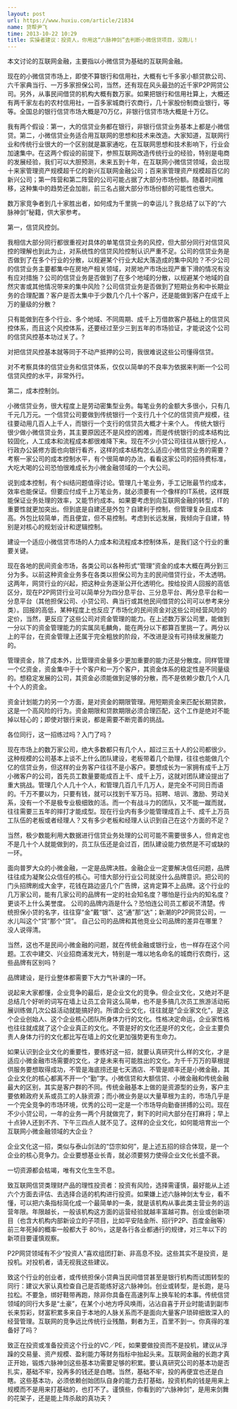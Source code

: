 ```yaml
---
layout: post
url: https://www.huxiu.com/article/21834
name: 贷帮尹飞
time: 2013-10-22 10:29
title: 实操者建议：投资人，你用这“六脉神剑”去判断小微信贷项目，没跑儿！
---
```

本文讨论的互联网金融，主要指以小微信贷为基础的互联网金融。

现在的小微信贷市场上，即使不算银行和信用社，大概有七千多家小额贷款公司、六千家典当行、一万多家担保公司，当然，还有现在风头最劲的近千家P2P网贷公司。另外，从事民间借贷的机构大概有数万家。如果把银行和信用社算上，大概还有两千家左右的农村信用社，一百多家城商行农商行，几十家股份制商业银行，等等。全国总的银行信贷市场大概是70万亿，非银行信贷市场大概是十万亿。

我有两个假设：第一，大的信贷业务都在银行，非银行信贷业务基本上都是小微信贷。第二，小微信贷业务适合用互联网的思想和技术来改造。大家知道，互联网行业和传统行业很大的一个区别就是赢家通吃，在互联网思想和技术影响下，行业会加速集中。在这两个假设的前提下，参照互联网改造传统行业的经验，特别是电商的发展经验，我们可以大胆预测，未来五到十年，在互联网小微信贷领域，会出现十来家管理资产规模超千亿的新兴互联网金融公司；百来家管理资产规模超百亿的新兴公司；第一阵营和第二阵营的公司可能占据了大部分市场份额。随着时间推移，这种集中的趋势还会加剧，前三名占据大部分市场份额的可能性也很大。

数万家竞争者到几十家胜出者，如何成为千里挑一的幸运儿？我总结了以下的“六脉神剑”秘籍，供大家参考。

第一，信贷风控剑。

我相信大部分同行都很重视对具体的单笔信贷业务的风控，但大部分同行对信贷风控的理解也到此为止，对系统性的信贷风险控制认识严重不足。公司的信贷业务是否做到了在多个行业的分散，以规避某个行业大起大落造成的集中风险？不少公司的信贷业务主要都集中在房地产相关领域，对房地产市场出现严重下滑的情况有没有应对措施？公司的信贷业务是否做到了在多个地域的分散，以规避某个地域的自然灾害或其他情况带来的集中风险？公司信贷业务是否做到了短期业务和中长期业务的合理配置？客户是否太集中于少数几个几十个客户，还是能做到客户在成千上万的量级的分散？

只有能做到在多个行业、多个地域、不同周期、成千上万借款客户基础上的信贷风控体系，而且这个风控体系，还要经过至少三到五年的市场验证，才能说这个公司的信贷风控基本功过关了。?

对把信贷风控基本就等同于不动产抵押的公司，我很难说这些公司懂得信贷。

对不考察具体的信贷业务和信贷体系，仅仅以简单的不良率为依据来判断一个公司信贷风控的水平，非常外行。

第二，成本控制剑。

小微信贷业务，很大程度上是劳动密集型业务。每笔业务的金额大多很小，只有几千元几万元。一个信贷公司要做到传统银行一个支行几十个亿的信贷资产规模，往往要动用几百人上千人，而银行一个支行的信贷员大概才十来个人。 传统大银行很少做小微信贷业务，其主要原因还不是风控的困难，而是传统银行的成本结构比较固化，人工成本和流程成本都很难降下来。现在不少小贷公司往往从银行挖人，行政办公装修方面也向银行看齐，这样的成本结构怎么适应小微信贷业务的需要？考察一家公司的成本控制水平，有个很简单的办法，看看这家公司的招待费标准，大吃大喝的公司恐怕很难成长为小微金融领域的一个大公司。

说到成本控制，有个纠结问题值得讨论。管理几十笔业务，手工记账最节约成本，效率也能保证。但要应付成千上万笔业务，就必须要有一个像样的IT系统，这样既能保证业务处理的效率，又能节约成本。如果要考虑到向互联网金融的转型，IT的重要性就更加突出。但到底是自建还是外包？自建利于控制，但管理复杂且成本高。外包比较简单，而且便宜，但不易控制。考虑到长远发展，我倾向于自建，特别是对核心的规划设计和逻辑控制。

建设一个适应小微信贷市场的人力成本和流程成本控制体系，是我们这个行业的重要关键。

现在各地的民间资金市场，各类公司以各种形式“管理”资金的成本大概在两分到三分为多。以前这种资金业务多在各类以担保公司为主的民间借贷行业，不太透明。这两年，网贷行业的兴起，把这种业务逐渐公开化透明化。按给投资人回报的高低区分，现在P2P网贷行业可以简单分为四分息平台、三分息平台、两分息平台和一分息平台（其他担保公司、小贷公司、典当行或其他民间借贷的公司可以参考来分类）。回报的高低，某种程度上也反应了市场化的民间资金对这些公司经营风险的定价，当然，更反应了这些公司对资金管理的能力。在上述数万家公司里，能做到一分以下的资金管理能力的实属凤毛麟角，能在两分以下都算百里挑一了。两分以上的平台，在资金管理上还属于完全粗放的阶段，不改进是没有可持续发展能力的。

管理资金，除了成本外，比管理资金量多少更加重要的能力还是分散度。同样管理一个亿资金，资金集中于十个客户和一万个客户，其资金体系的稳定性是不同量级的。想稳定发展的公司，其资金必须能做到足够的分散，而不是依赖少数几个人几十个人的资金。

资金计划能力的另一个方面，是对资金的期限管理。用短期资金来匹配长期贷款，这是一个高风险的行为。资金期限和贷款期限必须合理匹配，这个工作是绝对不能掉以轻心的；即使对银行来说，都是需要不断完善的挑战。

各位同行，这一招练过吗？入门了吗？

现在市场上的数万家公司，绝大多数都只有几个人，超过三五十人的公司都很少。这种规模的公司基本上谈不上什么团队建设，老板带着几个助理，往往也能做几个亿的信贷业务，但这样的业务客户往往不是小客户。要想成长为一家拥有成千上万小微客户的公司，首先员工数量要能成百上千、成千上万，这就对团队建设提出了重大挑战。管理几个人几十个人，和管理几百几千几万人，是完全不可同日而语的。千万不要以为，只要有钱，就可以找到千军万马。招聘、培训、激励、劳动关系，没有一个不是极专业极细致的活。而一个有战斗力的团队，又不能一蹴而就，往往需要三五年的摔打才能成型。现在行业内有多少能管理成百上千、成千上万员工队伍的老板或者经理人？又有多少老板和经理人认识到自己在这个方面的不足？

当然，极少数能利用大数据进行信贷业务处理的公司可能不需要很多人，但肯定也不是几十个人就能做到的，员工队伍还是会过百，团队建设能力依然是不可或缺的一环。

面向普罗大众的小微金融，一定是品牌决胜。金融企业一定要解决信任问题，品牌往往成为凝聚公众信任的核心。可惜大部分行业公司就没什么品牌意识。把公司的门头招牌刷成大金字，花钱在路边竖几个广告牌，这肯定算不上品牌。这个行业的几万家公司，能有几家公司的品牌有一定的社会知名度？哪怕是行业内的知名度？更谈不上什么美誉度。 公司的品牌内涵是什么？恐怕连公司员工都说不清楚。传统担保小贷的名字，往往穿“金”戴“银”、这“通”那“达”；新潮的P2P网贷公司，一水儿叫这个“贷”那个“贷”。 自己公司的品牌和其他竞业公司品牌的差异在哪里？没人说得清。

当然，这也不是民间小微金融的问题，就在传统金融或银行业，也一样存在这个问题。工农中建交、兴业招商浦发光大，特别是一堆以地名命名的城商行农商行，这些品牌有区别吗？

品牌建设，是行业整体都需要下大力气补课的一环。

说起来大家都懂，企业竞争的最后，是企业文化的竞争。但企业文化，又绝对不是总结几个好听的词写在墙上让员工会背这么简单，也不是多搞几次员工旅游活动拓展训练做几次公益活动就能搞好的。所谓企业文化，往往就是“企业家文化”，是这个企业创始人、这个企业核心团队所身体力行的文化。性格决定命运，企业家性格也往往就成就了这个企业真正的文化。不管是好的文化还是坏的文化，企业主要负责人身体力行的文化都比写在墙上的文化更加强势更有生命力。

如果认识到企业文化的重要性，要练好这一招，就要认真研究什么样的文化，才是适应小微金融市场需要的文化，才是未来有可能胜出的文化。为千千万万的草根提供服务要想取得成功，不管是海底捞还是七天酒店、不管是顺丰还是小微金融，其企业文化的核心都离不开一个“勤”字。小微信贷和大额信贷、小微金融和传统金融最大的区别，其实是客户群的不同。传统金融基本上做的是资源型的业务，客户主要依赖政府关系或员工的人脉资源；而小微业务是以大量草根为主的，市场几乎是一个完全竞争的市场环境，优秀的公司一定是一个市场导向勤奋拼搏的公司。现在不少小贷公司，一年的业务一两个月就做完了，剩下的时间大部分在打麻将；早上十点钟人还到不齐、下午三四点人就不见了。这样的企业文化，如何能培育出一个互联网小微金融领域的大企业？

企业文化这一招，类似与泰山剑法的“岱宗如何”，是上述五招的综合体现，是一个企业的核心竞争力。企业要想基业长青，就必须要努力使得企业文化长盛不衰。

一切资源都会枯竭，唯有文化生生不息。

致互联网信贷类理财产品的理性投资者：投资有风险，选择需谨慎，最好能从上述六个方面去评估、去选择合适的机构进行投资。如果嫌上述六脉神剑太专业，看不懂，可以把六条指标简化成一个最简单的一条，就是该机构从事此类主营业务的运营年限。年限越长，一般该机构这方面的运营经验就越丰富越可靠。创业或创新项目（也含大机构内部新设立的子项目，比如平安陆金所、招行P2P、百度金融等） 前三年死掉的概率一般都大于 80％，这是各行各业都通行的规律，对三年以下的新项目要谨慎观察。

P2P网贷领域有不少“投资人”喜欢组团打新、非高息不投。这些其实不是投资，是投机。对投机者，请无视我这些建议。

致这个行业的创业者，或传统担保小贷典当民间借贷甚至是银行机构而试图转型的同行：建议大家认真检查自己是否能练好这六脉神剑。创业或转型，是长跑，是马拉松。不要急，绑好鞋带再跑，除非你具备在高速列车上换车轮的本事。传统信贷领域的同行大多是“土豪”，在某个小地方呼风唤雨，沾沾自喜于开业时能请到副市长来剪彩，财富积累多来自于本地的人脉关系而不是面向大量客户琐碎细致深入的经营管理。互联网的竞争远比传统行业残酷，剩者为王，百里不到一。你真得的准备好了吗？

致正在投资或准备投资这个行业的VC／PE，如果要做投资而不是投机，建议从浮躁的交易量、资产规模、盈利能力等财务指标中抬起头来。互联网金融的长跑才真正开始，锻炼六脉神剑这些基本功需要足够的积累。要认真研究公司的基本功是否扎实，基础不牢，投再多的钱还是白瞎。当然，基础不牢，投的再便宜也还是白瞎。这些基本功，必须依赖创始团队自身的能力去打基础，投资机构的钱是用来上规模而不是用来打基础的，也打不了。谨慎些，你看到的“六脉神剑”，是用来剑舞的花架子，还是能上阵杀敌的真功夫？

